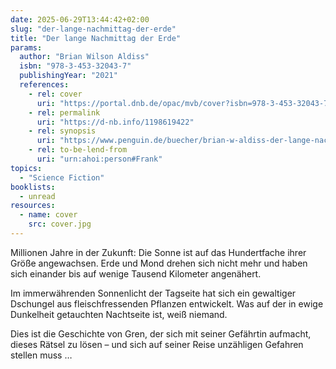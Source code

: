 ```yaml
---
date: 2025-06-29T13:44:42+02:00
slug: "der-lange-nachmittag-der-erde"
title: "Der lange Nachmittag der Erde"
params:
  author: "Brian Wilson Aldiss"
  isbn: "978-3-453-32043-7"
  publishingYear: "2021"
  references:
    - rel: cover
      uri: "https://portal.dnb.de/opac/mvb/cover?isbn=978-3-453-32043-7"
    - rel: permalink
      uri: "https://d-nb.info/1198619422"
    - rel: synopsis
      uri: "https://www.penguin.de/buecher/brian-w-aldiss-der-lange-nachmittag-der-erde/taschenbuch/9783453320437"
    - rel: to-be-lend-from
      uri: "urn:ahoi:person#Frank"
topics:
  - "Science Fiction"
booklists:
  - unread
resources:
  - name: cover
    src: cover.jpg
---
```


Millionen Jahre in der Zukunft: Die Sonne ist auf das Hundertfache ihrer Größe 
angewachsen. Erde und Mond drehen sich nicht mehr und haben sich einander bis 
auf wenige Tausend Kilometer angenähert.

Im immerwährenden Sonnenlicht der Tagseite hat sich ein gewaltiger Dschungel aus 
fleischfressenden Pflanzen entwickelt. Was auf der in ewige Dunkelheit 
getauchten Nachtseite ist, weiß niemand.

Dies ist die Geschichte von Gren, der sich mit seiner Gefährtin aufmacht, dieses 
Rätsel zu lösen – und sich auf seiner Reise unzähligen Gefahren stellen muss …